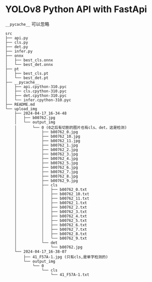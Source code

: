 <!--
 * @Author: laplace825
 * @Date: 2024-04-16 14:18:27
 * @LastEditors: laplace825
 * @LastEditTime: 2024-04-17 16:45:13
 * @FilePath: /python/src/README.md
 * @Description: 
 * 
 * Copyright (c) 2024 by laplace825, All Rights Reserved. 
-->
# YOLOv8 Python API with FastApi

`__pycache__` 可以忽略

```
src
├── api.py
├── cls.py
├── det.py
├── infer.py
├── onnx
│   ├── best_cls.onnx
│   └── best_det.onnx
├── pt
│   ├── best_cls.pt
│   └── best_det.pt
├── __pycache__
│   ├── api.cpython-310.pyc
│   ├── cls.cpython-310.pyc
│   ├── det.cpython-310.pyc
│   └── infer.cpython-310.pyc
├── README.md
└── upload_img
    ├── 2024-04-17_16-34-48
    │   ├── b00762.jpg 
    │   └── output_img
    │       └── 0 (0之后有切割的图片也有cls、det，这是检测)
    │           ├── b00762_0.jpg
    │           ├── b00762_10.jpg
    │           ├── b00762_11.jpg
    │           ├── b00762_1.jpg
    │           ├── b00762_2.jpg
    │           ├── b00762_3.jpg
    │           ├── b00762_4.jpg
    │           ├── b00762_5.jpg
    │           ├── b00762_6.jpg
    │           ├── b00762_7.jpg
    │           ├── b00762_8.jpg
    │           ├── b00762_9.jpg
    │           ├── cls
    │           │   ├── b00762_0.txt
    │           │   ├── b00762_10.txt
    │           │   ├── b00762_11.txt
    │           │   ├── b00762_1.txt
    │           │   ├── b00762_2.txt
    │           │   ├── b00762_3.txt
    │           │   ├── b00762_4.txt
    │           │   ├── b00762_5.txt
    │           │   ├── b00762_6.txt
    │           │   ├── b00762_7.txt
    │           │   ├── b00762_8.txt
    │           │   └── b00762_9.txt
    │           └── det
    │               └── b00762.jpg
    └── 2024-04-17_16-38-07
        ├── 41_F57A-1.jpg (只有cls,是单字检测的)
        └── output_img
            └── 0
                └── cls
                    └── 41_F57A-1.txt
```
